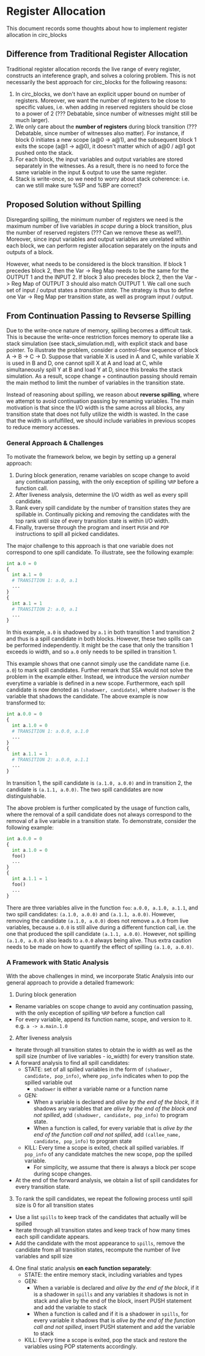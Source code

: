 # Register Allocation

This document records some thoughts about how to implement register allocation in circ_blocks

## Difference from Traditional Register Allocation

Traditional register allocation records the live range of every register, constructs an inteference graph, and solves a coloring problem. This is not necessarily the best approach for circ_blocks for the following reasons:

1. In circ_blocks, we don't have an explicit upper bound on number of registers. Moreover, we want the number of registers to be close to specific values, i.e. when adding in reserved registers should be close to a power of 2 (??? Debatable, since number of witnesses might still be much larger).
2. We only care about the **number of registers** during block transition (??? Debatable, since number of witnesses also matter). For instance, if block 0 initiates a new scope (a@0 -> a@1), and the subsequent block 1 exits the scope (a@1 -> a@0), it doesn't matter which of a@0 / a@1 got pushed onto the stack.
3. For each block, the input variables and output variables are stored separately in the witnesses. As a result, there is no need to force the same variable in the input & output to use the same register.
4. Stack is write-once, so we need to worry about stack coherence: i.e. can we still make sure %SP and %BP are correct?

## Proposed Solution without Spilling

Disregarding spilling, the minimum number of registers we need is the maximum number of live variables _in scope_ during a block transition, plus the number of reserved registers (??? Can we remove these as well?). Moreover, since input variables and output variables are unrelated within each block, we can perform register allocation separately on the inputs and outputs of a block.

However, what needs to be considered is the block transition. If block 1 precedes block 2, then the Var -> Reg Map needs to be the same for the OUTPUT 1 and the INPUT 2. If block 3 also precedes block 2, then the Var -> Reg Map of OUTPUT 3 should also match OUTPUT 1. We call one such set of input / output states a _transition state_. The strategy is thus to define one Var -> Reg Map per transition state, as well as program input / output.

## From Continuation Passing to Revserse Spilling

Due to the write-once nature of memory, spilling becomes a difficult task. This is because the write-once restriction forces memory to operate like a stack simulation (see stack_simulation.md), with explicit stack and base pointer. To illustrate the problem, consider a control-flow sequence of block A -> B -> C -> D. Suppose that variable X is used in A and C, while variable X is used in B and D, one cannot spill X at A and load at C, while simultaneously spill Y at B and load Y at D, since this breaks the stack simulation. As a result, scope change + continaution passing should remain the main method to limit the number of variables in the transition state.

Instead of reasoning about spilling, we reason about **reverse spilling**, where we attempt to avoid continuation passing by renaming variables. The main motivation is that since the I/O width is the same across all blocks, any transition state that does not fully utilize the width is wasted. In the case that the width is unfulfilled, we should include variables in previous scopes to reduce memory accesses.

### General Approach & Challenges

To motivate the framework below, we begin by setting up a general approach:
1. During block generation, rename variables on scope change to avoid any continuation passing, with the only exception of spilling `%RP` before a function call.
2. After liveness analysis, determine the I/O width as well as every spill candidate.
3. Rank every spill candidate by the number of transition states they are spillable in. Continually picking and removing the candidates with the top rank until size of every transition state is within I/O width.
4. Finally, traverse through the program and insert `PUSH` and `POP` instructions to spill all picked candidates.

The major challenge to this approach is that one variable does not correspond to one spill candidate. To illustrate, see the following example:
```python
int a.0 = 0
{
  int a.1 = 0
  # TRANSITION 1: a.0, a.1
  ...
}
{
  int a.1 = 1
  # TRANSITION 2: a.0, a.1
  ...
}
```
In this example, `a.0` is shadowed by `a.1` in both transition 1 and transition 2 and thus is a spill candidate in both blocks. However, these two spills can be performed independently. It might be the case that only the transition 1 exceeds io width, and so `a.0` only needs to be spilled in transition 1.

This example shows that one cannot simply use the candidate name (i.e. `a.0`) to mark spill candidates. Further remark that SSA would not solve the problem in the example either. Instead, we introduce the _version number_ everytime a variable is defined in a new scope. Furthermore, each spill candidate is now denoted as `(shadower, candidate)`, where `shadower` is the variable that shadows the candidate. The above example is now transformed to:
```python
int a.0.0 = 0
{
  int a.1.0 = 0
  # TRANSITION 1: a.0.0, a.1.0
  ...
}
{
  int a.1.1 = 1
  # TRANSITION 2: a.0.0, a.1.1
  ...
}
```
In transition 1, the spill candidate is `(a.1.0, a.0.0)` and in transition 2, the candidate is `(a.1.1, a.0.0)`. The two spill candidates are now distinguishable.

The above problem is further complicated by the usage of function calls, where the removal of a spill candidate does not always correspond to the removal of a live variable in a transition state. To demonstrate, consider the following example:
```python
int a.0.0 = 0
{
  int a.1.0 = 0
  foo()
  ...
}
{
  int a.1.1 = 1
  foo()
  ...
}
```
There are three variables alive in the function `foo`: `a.0.0, a.1.0, a.1.1`, and two spill candidates: `(a.1.0, a.0.0)` and `(a.1.1, a.0.0)`. However, removing the candidate `(a.1.0, a.0.0)` does not remove `a.0.0` from live variables, because `a.0.0` is still alive during a different function call, i.e. the one that produced the spill candidate `(a.1.1, a.0.0)`. However, not spilling `(a.1.0, a.0.0)` also leads to `a.0.0` always being alive. Thus extra caution needs to be made on how to quantify the effect of spilling `(a.1.0, a.0.0)`.

### A Framework with Static Analysis

With the above challenges in mind, we incorporate Static Analysis into our general approach to provide a detailed framework:
1. During block generation
  - Rename variables on scope change to avoid any continuation passing, with the only exception of spilling `%RP` before a function call
  - For every variable, append its function name, scope, and version to it. e.g. `a -> a.main.1.0`
2. After liveness analysis
  - Iterate through all transition states to obtain the io width as well as the spill size (number of live variables - io_width) for every transition state.
  - A forward analysis to find all spill candidates:
    - STATE: set of all spilled variables in the form of `(shadower, candidate, pop_info)`, where `pop_info` indicates when to pop the spilled variable out
      - `shadower` is either a variable name or a function name
    - GEN:
      - When a variable is declared and _alive by the end of the block_, if it shadows any variables that are _alive by the end of the block and not spilled_, add `(shadower, candidate, pop_info)` to program state.
      - When a function is called, for every variable that is _alive by the end of the function call and not spilled_, add `(callee_name, candidate, pop_info)` to program state
    - KILL: Every time a scope is exited, check all spilled variables. If `pop_info` of any candidate matches the new scope, pop the spilled variable.
      - For simplicity, we assume that there is always a block per scope during scope changes.
  - At the end of the forward analysis, we obtain a list of spill candidates for every transition state.
3. To rank the spill candidates, we repeat the following process until spill size is 0 for all transition states
  - Use a list `spills` to keep track of the candidates that actually will be spilled
  - Iterate through all transition states and keep track of how many times each spill candidate appears.
  - Add the candidate with the most appearance to `spills`, remove the candidate from all transition states, recompute the number of live variables and spill size
4. One final static analysis **on each function separately**:
    - STATE: the entire memory stack, including variables and types
    - GEN:
      - When a variable is declared and _alive by the end of the block_, if it is a shadower in `spills` and any variables it shadows is not in stack and alive by the end of the block, insert PUSH statement and add the variable to stack
      - When a function is called and if it is a shadower in `spills`, for every variable it shadows that is _alive by the end of the function call and not spilled_, insert PUSH statement and add the variable to stack
    - KILL: Every time a scope is exited, pop the stack and restore the variables using POP statements accordingly.
